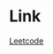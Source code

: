 # Link

[Leetcode](https://leetcode.com/problems/find-first-and-last-position-of-element-in-sorted-array/)

